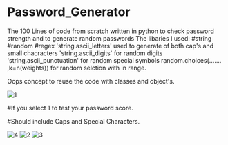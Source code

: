 # Password_Generator
The 100 Lines of code from scratch written in python to check password strength and to generate random passwords
The libaries I used:
                    #string
                    #random
                    #regex
'string.ascii_letters' used to generate of both cap's and small chacracters
'string.ascii_digits' for random digits
'string.ascii_punctuation' for random special symbols
random.choices(....... ,k=n(weights)) for random selction with in range.

Oops concept to reuse the code with classes and object's.

![1](https://user-images.githubusercontent.com/63972698/101894638-7e1b0800-3bcc-11eb-90b4-2ca4e72f64fb.JPG)


#If you select 1 to test your password score. 

#Should include Caps and Special Characters.


![4](https://user-images.githubusercontent.com/63972698/101894905-d6520a00-3bcc-11eb-801f-9a8051b371f9.JPG)
![2](https://user-images.githubusercontent.com/63972698/101894643-8115f880-3bcc-11eb-89e1-87d1653f6e34.JPG)
![3](https://user-images.githubusercontent.com/63972698/101894657-85421600-3bcc-11eb-9505-cc6740dd7503.JPG)

               
                  
